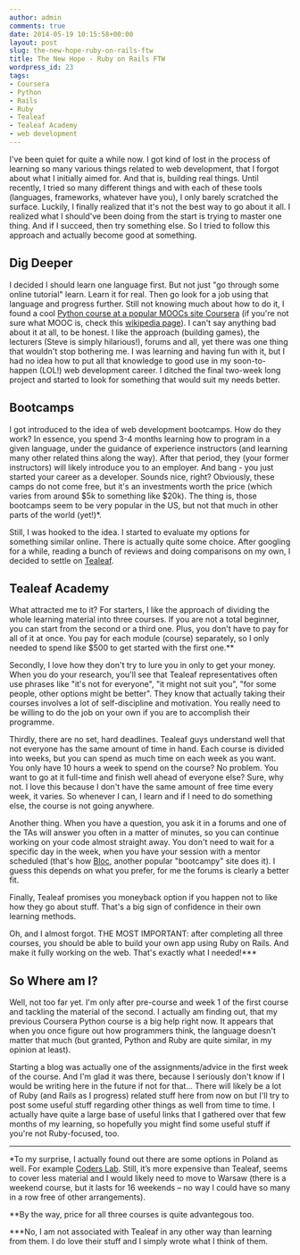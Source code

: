 ```yaml
---
author: admin
comments: true
date: 2014-05-19 10:15:58+00:00
layout: post
slug: the-new-hope-ruby-on-rails-ftw
title: The New Hope - Ruby on Rails FTW
wordpress_id: 23
tags:
- Coursera
- Python
- Rails
- Ruby
- Tealeaf
- Tealeaf Academy
- web development
---
```


I've been quiet for quite a while now. I got kind of lost in the process of learning so many various things related to web development, that I forgot about what I initially aimed for. And that is, building real things. Until recently, I tried so many different things and with each of these tools (languages, frameworks, whatever have you), I only barely scratched the surface. Luckily, I finally realized that it's not the best way to go about it all. I realized what I should've been doing from the start is trying to master one thing. And if I succeed, then try something else. So I tried to follow this approach and actually become good at something.


## Dig Deeper


I decided I should learn one language first. But not just "go through some online tutorial" learn. Learn it for real. Then go look for a job using that language and progress further. Still not knowing much about how to do it, I found a cool [Python course at a popular MOOCs site Coursera](https://www.coursera.org/course/interactivepython) (if you're not sure what MOOC is, check this [wikipedia page](http://en.wikipedia.org/wiki/Massive_open_online_course)). I can't say anything bad about it at all, to be honest. I like the approach (building games), the lecturers (Steve is simply hilarious!), forums and all, yet there was one thing that wouldn't stop bothering me. I was learning and having fun with it, but I had no idea how to put all that knowledge to good use in my soon-to-happen (LOL!) web development career. I ditched the final two-week long project and started to look for something that would suit my needs better.


## Bootcamps


I got introduced to the idea of web development bootcamps. How do they work? In essence, you spend 3-4 months learning how to program in a given language, under the guidance of experience instructors (and learning many other related thins along the way). After that period, they (your former instructors) will likely introduce you to an employer. And bang - you just started your career as a developer. Sounds nice, right? Obviously, these camps do not come free, but it's an investments worth the price (which varies from around $5k to something like $20k). The thing is, those bootcamps seem to be very popular in the US, but not that much in other parts of the world (yet!)*.

Still, I was hooked to the idea. I started to evaluate my options for something similar online. There is actually quite some choice. After googling for a while, reading a bunch of reviews and doing comparisons on my own, I decided to settle on [Tealeaf](https://www.gotealeaf.com).


## Tealeaf Academy


What attracted me to it? For starters, I like the approach of dividing the whole learning material into three courses. If you are not a total beginner, you can start from the second or a third one. Plus, you don't have to pay for all of it at once. You pay for each module (course) separately, so I only needed to spend like $500 to get started with the first one.**

Secondly, I love how they don't try to lure you in only to get your money. When you do your research, you'll see that Tealeaf representatives often use phrases like "it's not for everyone", "it might not suit you", "for some people, other options might be better". They know that actually taking their courses involves a lot of self-discipline and motivation. You really need to be willing to do the job on your own if you are to accomplish their programme.

Thirdly, there are no set, hard deadlines. Tealeaf guys understand well that not everyone has the same amount of time in hand. Each course is divided into weeks, but you can spend as much time on each week as you want. You only have 10 hours a week to spend on the course? No problem. You want to go at it full-time and finish well ahead of everyone else? Sure, why not. I love this because I don't have the same amount of free time every week, it varies. So whenever I can, I learn and if I need to do something else, the course is not going anywhere.

Another thing. When you have a question, you ask it in a forums and one of the TAs will answer you often in a matter of minutes, so you can continue working on your code almost straight away. You don't need to wait for a specific day in the week, when you have your session with a mentor scheduled (that's how [Bloc](https://www.bloc.io/), another popular "bootcampy" site does it). I guess this depends on what you prefer, for me the forums is clearly a better fit.

Finally, Tealeaf promises you moneyback option if you happen not to like how they go about stuff. That's a big sign of confidence in their own learning methods.

Oh, and I almost forgot. THE MOST IMPORTANT: after completing all three courses, you should be able to build your own app using Ruby on Rails. And make it fully working on the web. That's exactly what I needed!***


## So Where am I?


Well, not too far yet. I'm only after pre-course and week 1 of the first course and tackling the material of the second. I actually am finding out, that my previous Coursera Python course is a big help right now. It appears that when you once figure out how programmers think, the language doesn't matter that much (but granted, Python and Ruby are quite similar, in my opinion at least).

Starting a blog was actually one of the assignments/advice in the first week of the course. And I'm glad it was there, because I seriously don't know if I would be writing here in the future if not for that... There will likely be a lot of Ruby (and Rails as I progress) related stuff here from now on but I'll try to post some useful stuff regarding other things as well from time to time. I actually have quite a large base of useful links that I gathered over that few months of my learning, so hopefully you might find some useful stuff if you're not Ruby-focused, too.


<hr/>


*To my surprise, I actually found out there are some options in Poland as well. For example [Coders Lab](http://coderslab.pl/). Still, it’s more expensive than Tealeaf, seems to cover less material and I would likely need to move to Warsaw (there is a weekend course, but it lasts for 16 weekends – no way I could have so many in a row free of other arrangements).

**By the way, price for all three courses is quite advantegous too.

***No, I am not associated with Tealeaf in any other way than learning from them. I do love their stuff and I simply wrote what I think of them.

